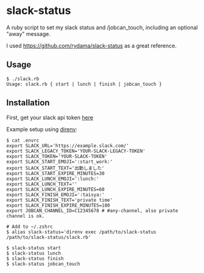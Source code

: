 # slack-status

A ruby script to set my slack status and /jobcan_touch, including an optional "away" message.

I used https://github.com/rydama/slack-status as a great reference.

## Usage

```
$ ./slack.rb
Usage: slack.rb { start | lunch | finish | jobcan_touch }
```

## Installation

First, get your slack api token [here](https://api.slack.com/docs/oauth-test-tokens)

Example setup using [direnv](https://github.com/direnv/direnv):

```
$ cat .envrc
export SLACK_URL='https://example.slack.com/'
export SLACK_LEGACY_TOKEN='YOUR-SLACK-LEGACY-TOKEN'
export SLACK_TOKEN='YOUR-SLACK-TOKEN'
export SLACK_START_EMOJI=':start_work:'
export SLACK_START_TEXT='出勤しました'
export SLACK_START_EXPIRE_MINUTES=30
export SLACK_LUNCH_EMOJI=':lunch:'
export SLACK_LUNCH_TEXT=''
export SLACK_LUNCH_EXPIRE_MINUTES=60
export SLACK_FINISH_EMOJI=':taisya:'
export SLACK_FINISH_TEXT='private time'
export SLACK_FINISH_EXPIRE_MINUTES=180
export JOBCAN_CHANNEL_ID=C12345678 # #any-channel, also private channel is ok.

# Add to ~/.zshrc
$ alias slack-status='direnv exec /path/to/slack-status /path/to/slack-status/slack.rb'

$ slack-status start
$ slack-status lunch
$ slack-status finish
$ slack-status jobcan_touch
```
